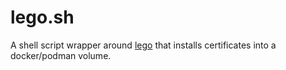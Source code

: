 # lego.sh

A shell script wrapper around [lego](https://go-acme.github.io/lego/) that
installs certificates into a docker/podman volume.
